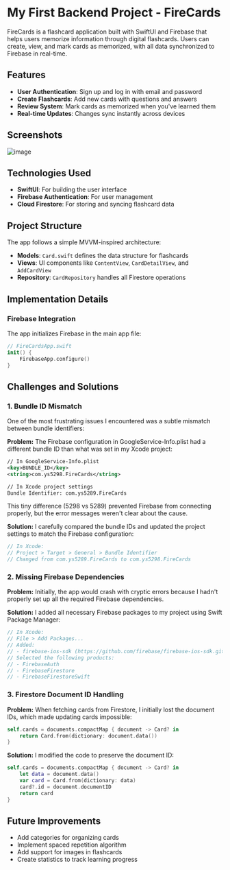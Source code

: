 # My First Backend Project - FireCards

FireCards is a flashcard application built with SwiftUI and Firebase that helps users memorize information through digital flashcards. Users can create, view, and mark cards as memorized, with all data synchronized to Firebase in real-time.

## Features

- **User Authentication**: Sign up and log in with email and password
- **Create Flashcards**: Add new cards with questions and answers
- **Review System**: Mark cards as memorized when you've learned them
- **Real-time Updates**: Changes sync instantly across devices

## Screenshots

![image](https://github.com/user-attachments/assets/9e01af3f-eec4-4789-8941-d56ce7a7b9d2)

## Technologies Used

- **SwiftUI**: For building the user interface
- **Firebase Authentication**: For user management
- **Cloud Firestore**: For storing and syncing flashcard data

## Project Structure

The app follows a simple MVVM-inspired architecture:

- **Models**: `Card.swift` defines the data structure for flashcards
- **Views**: UI components like `ContentView`, `CardDetailView`, and `AddCardView`
- **Repository**: `CardRepository` handles all Firestore operations

## Implementation Details

### Firebase Integration

The app initializes Firebase in the main app file:

```swift
// FireCardsApp.swift
init() {
    FirebaseApp.configure()
}
```

## Challenges and Solutions
### 1. Bundle ID Mismatch
One of the most frustrating issues I encountered was a subtle mismatch between bundle identifiers:

**Problem:**
The Firebase configuration in GoogleService-Info.plist had a different bundle ID than what was set in my Xcode project:

```xml
// In GoogleService-Info.plist
<key>BUNDLE_ID</key>
<string>com.ys5298.FireCards</string>

// In Xcode project settings
Bundle Identifier: com.ys5289.FireCards
```

This tiny difference (5298 vs 5289) prevented Firebase from connecting properly, but the error messages weren't clear about the cause.

**Solution:**
I carefully compared the bundle IDs and updated the project settings to match the Firebase configuration:

```swift
// In Xcode:
// Project > Target > General > Bundle Identifier
// Changed from com.ys5289.FireCards to com.ys5298.FireCards
```

### 2. Missing Firebase Dependencies
**Problem:**
Initially, the app would crash with cryptic errors because I hadn't properly set up all the required Firebase dependencies.

**Solution:**
I added all necessary Firebase packages to my project using Swift Package Manager:

```swift
// In Xcode:
// File > Add Packages...
// Added:
// - firebase-ios-sdk (https://github.com/firebase/firebase-ios-sdk.git)
// Selected the following products:
// - FirebaseAuth
// - FirebaseFirestore
// - FirebaseFirestoreSwift
```


### 3. Firestore Document ID Handling
**Problem:**
When fetching cards from Firestore, I initially lost the document IDs, which made updating cards impossible:

```swift
self.cards = documents.compactMap { document -> Card? in
    return Card.from(dictionary: document.data())
}
```

**Solution:**
I modified the code to preserve the document ID:

```swift
self.cards = documents.compactMap { document -> Card? in
    let data = document.data()
    var card = Card.from(dictionary: data)
    card?.id = document.documentID
    return card
}
```

## Future Improvements
- Add categories for organizing cards
- Implement spaced repetition algorithm
- Add support for images in flashcards
- Create statistics to track learning progress
